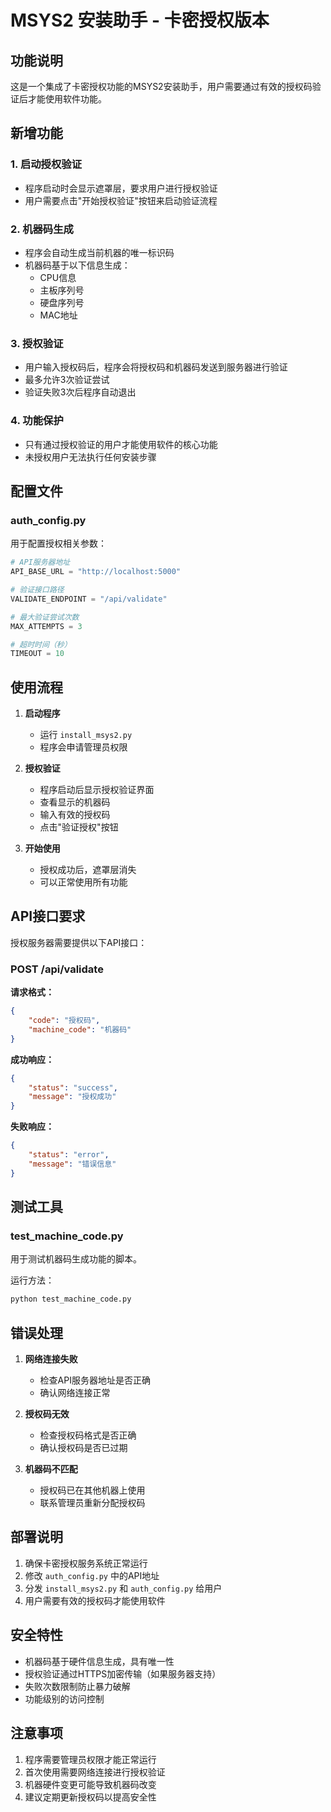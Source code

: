 # MSYS2 安装助手 - 卡密授权版本

## 功能说明

这是一个集成了卡密授权功能的MSYS2安装助手，用户需要通过有效的授权码验证后才能使用软件功能。

## 新增功能

### 1. 启动授权验证
- 程序启动时会显示遮罩层，要求用户进行授权验证
- 用户需要点击"开始授权验证"按钮来启动验证流程

### 2. 机器码生成
- 程序会自动生成当前机器的唯一标识码
- 机器码基于以下信息生成：
  - CPU信息
  - 主板序列号
  - 硬盘序列号
  - MAC地址

### 3. 授权验证
- 用户输入授权码后，程序会将授权码和机器码发送到服务器进行验证
- 最多允许3次验证尝试
- 验证失败3次后程序自动退出

### 4. 功能保护
- 只有通过授权验证的用户才能使用软件的核心功能
- 未授权用户无法执行任何安装步骤

## 配置文件

### auth_config.py
用于配置授权相关参数：

```python
# API服务器地址
API_BASE_URL = "http://localhost:5000"

# 验证接口路径
VALIDATE_ENDPOINT = "/api/validate"

# 最大验证尝试次数
MAX_ATTEMPTS = 3

# 超时时间（秒）
TIMEOUT = 10
```

## 使用流程

1. **启动程序**
   - 运行 `install_msys2.py`
   - 程序会申请管理员权限

2. **授权验证**
   - 程序启动后显示授权验证界面
   - 查看显示的机器码
   - 输入有效的授权码
   - 点击"验证授权"按钮

3. **开始使用**
   - 授权成功后，遮罩层消失
   - 可以正常使用所有功能

## API接口要求

授权服务器需要提供以下API接口：

### POST /api/validate

**请求格式：**
```json
{
    "code": "授权码",
    "machine_code": "机器码"
}
```

**成功响应：**
```json
{
    "status": "success",
    "message": "授权成功"
}
```

**失败响应：**
```json
{
    "status": "error",
    "message": "错误信息"
}
```

## 测试工具

### test_machine_code.py
用于测试机器码生成功能的脚本。

运行方法：
```bash
python test_machine_code.py
```

## 错误处理

1. **网络连接失败**
   - 检查API服务器地址是否正确
   - 确认网络连接正常

2. **授权码无效**
   - 检查授权码格式是否正确
   - 确认授权码是否已过期

3. **机器码不匹配**
   - 授权码已在其他机器上使用
   - 联系管理员重新分配授权码

## 部署说明

1. 确保卡密授权服务系统正常运行
2. 修改 `auth_config.py` 中的API地址
3. 分发 `install_msys2.py` 和 `auth_config.py` 给用户
4. 用户需要有效的授权码才能使用软件

## 安全特性

- 机器码基于硬件信息生成，具有唯一性
- 授权验证通过HTTPS加密传输（如果服务器支持）
- 失败次数限制防止暴力破解
- 功能级别的访问控制

## 注意事项

1. 程序需要管理员权限才能正常运行
2. 首次使用需要网络连接进行授权验证
3. 机器硬件变更可能导致机器码改变
4. 建议定期更新授权码以提高安全性
